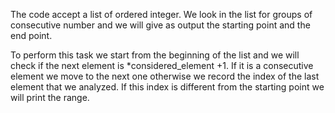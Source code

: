 The code accept a list of ordered integer.
We look in the list for groups of consecutive number and we will give as output 
the starting point and the end point.

To perform this task we start from the beginning of the list and we will check if the next
element is *considered_element +1. If it is a consecutive element we move to the next one otherwise we record the index of the last element that we analyzed. 
If this index is different from the starting point we will print the range.